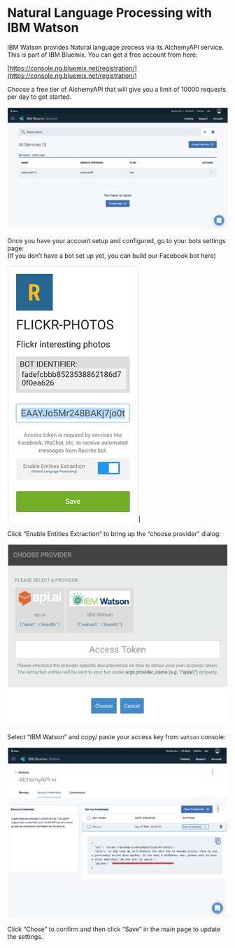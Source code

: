 # Natural Language Processing with IBM Watson

IBM Watson provides Natural language process via its AlchemyAPI service. This is part of IBM Bluemix. You can get a free account from here:

[https://console.ng.bluemix.net/registration/](https://console.ng.bluemix.net/registration/)

Choose a free tier of AlchemyAPI that will give you  a limit of 10000 requests per day to get started.

![](/assets/watson.png)

Once you have your account setup and configured, go to your bots settings page:  
\(If you don’t have a bot set up yet, you can build our Facebook bot here\)

![](/assets/nlp-bot-detail.png)

Click “Enable Entities Extraction” to bring up the “choose provider” dialog:

![](/assets/nlp-choose-dialog.png)

Select “IBM Watson” and copy/ paste your access key from `watson` console:

![](/assets/watson-console.png)

Click “Chose” to confirm and then click “Save” in the main page to update the settings.





